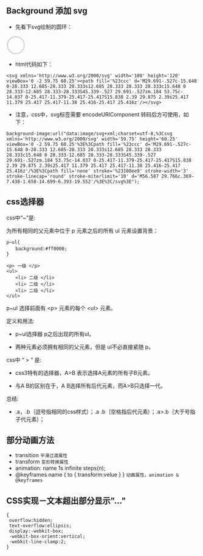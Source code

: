 <link rel="stylesheet" href="highlight/styles/atom-one-light.css">
<script src="highlight/highlight.min.js"></script>
<script>hljs.initHighlightingOnLoad();</script>

## Background 添加 svg

* 先看下svg绘制的圆环：

 <svg xmlns='http://www.w3.org/2000/svg' width='50' height='50' viewBox='0 -2 59.75 60.25'><path fill='#ccc' d='M29.691-.527c-15.648 0-28.333 12.685-28.333 28.333s12.685 28.333 28.333 28.333c15.648 0 28.333-12.685 28.333-28.333S45.339-.527 29.691-.527zm.184 53.75c-14.037 0-25.417-11.379-25.417-25.417S15.838 2.39 29.875 2.39s25.417 11.379 25.417 25.417-11.38 25.416-25.417 25.416z'/></svg>

* html代码如下：

```
<svg xmlns='http://www.w3.org/2000/svg' width='100' height='120' viewBox='0 -2 59.75 60.25'><path fill='%23ccc' d='M29.691-.527c-15.648 0-28.333 12.685-28.333 28.333s12.685 28.333 28.333 28.333c15.648 0 28.333-12.685 28.333-28.333S45.339-.527 29.691-.527zm.184 53.75c-14.037 0-25.417-11.379-25.417-25.417S15.838 2.39 29.875 2.39s25.417 11.379 25.417 25.417-11.38 25.416-25.417 25.416z'/></svg>
```

* 注意，css中，svg标签需要 encodeURIComponent 转码后方可使用，如下：

```
background-image:url("data:image/svg+xml;charset=utf-8,%3Csvg xmlns='http://www.w3.org/2000/svg' width='59.75' height='60.25' viewBox='0 -2 59.75 60.25'%3E%3Cpath fill='%23ccc' d='M29.691-.527c-15.648 0-28.333 12.685-28.333 28.333s12.685 28.333 28.333 28.333c15.648 0 28.333-12.685 28.333-28.333S45.339-.527 29.691-.527zm.184 53.75c-14.037 0-25.417-11.379-25.417-25.417S15.838 2.39 29.875 2.39s25.417 11.379 25.417 25.417-11.38 25.416-25.417 25.416z'/%3E%3Cpath fill='none' stroke='%23108ee9' stroke-width='3' stroke-linecap='round' stroke-miterlimit='10' d='M56.587 29.766c.369-7.438-1.658-14.699-6.393-19.552'/%3E%3C/svg%3E");

```

## css选择器

css中“~”是:


为所有相同的父元素中位于 p 元素之后的所有 ul 元素设置背景：

~~~
p~ul{
　　background:#ff0000;
}
 
<p> 一级 </p>
<ul>
　　<li> 二级 </li>
　　<li> 二级 </li>
　　<li> 二级 </li>
</ul>
~~~

p~ul 选择前面有 \<p> 元素的每个 \<ul> 元素。
 
定义和用法:

* p~ul选择器 p之后出现的所有ul。

* 两种元素必须拥有相同的父元素，但是 ul不必直接紧随 p。

 

css中 “ > ” 是:

* css3特有的选择器，A>B 表示选择A元素的所有子B元素。

* 与A B的区别在于，A B选择所有后代元素，而A>B只选择一代。

总结:

*  .a，.b｛逗号指相同的css样式｝；.a .b｛空格指后代元素｝；.a>.b｛大于号指子代元素｝；
 

 
## 部分动画方法

* transition
`平滑过渡属性`
* transform
`变形转换属性`
* animation: name 1s infinite steps(n);
* @keyframes name {
	to {
		transform:velue
	}
}
`动画属性，animation & @keyframes`

## CSS实现－文本超出部分显示"…" 

	{
	 overflow:hidden;  					
     text-overflow:ellipsis; 			
     display:-webkit-box;  				 
     -webkit-box-orient:vertical;  	
     -webkit-line-clamp:2; 	
    }